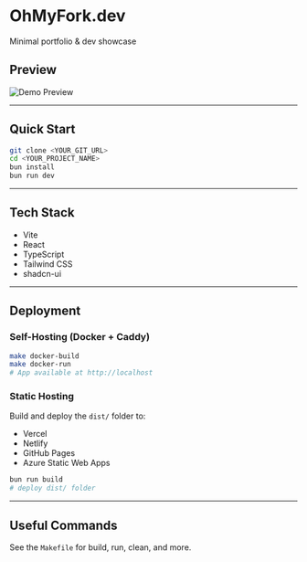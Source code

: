 
# OhMyFork.dev

Minimal portfolio & dev showcase

## Preview

![Demo Preview](https://dev-to-uploads.s3.amazonaws.com/uploads/articles/9pphhianf3zo5jvpzpi3.png)

---

## Quick Start

```sh
git clone <YOUR_GIT_URL>
cd <YOUR_PROJECT_NAME>
bun install
bun run dev
```

---

## Tech Stack

- Vite
- React
- TypeScript
- Tailwind CSS
- shadcn-ui

---

## Deployment

### Self-Hosting (Docker + Caddy)

```sh
make docker-build
make docker-run
# App available at http://localhost
```

### Static Hosting

Build and deploy the `dist/` folder to:

- Vercel
- Netlify
- GitHub Pages
- Azure Static Web Apps

```sh
bun run build
# deploy dist/ folder
```

---

## Useful Commands

See the `Makefile` for build, run, clean, and more.
